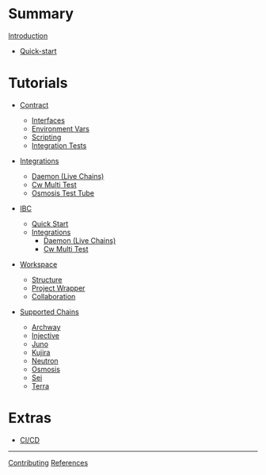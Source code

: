 # Summary

[Introduction](intro.md)

- [Quick-start](./quick_start.md)

# Tutorials

- [Contract](./single_contract/index.md)
  - [Interfaces](./single_contract/interfaces.md)
  - [Environment Vars](./single_contract/env-variable.md)
  - [Scripting](./single_contract/scripting.md)
  - [Integration Tests](./single_contract/integration-tests.md)

- [Integrations](./integrations/index.md)
  - [Daemon (Live Chains)](./integrations/daemon.md)
  - [Cw Multi Test](./integrations/cw-multi-test.md)
  - [Osmosis Test Tube](./integrations/osmosis-test-tube.md)

- [IBC](./interchain/index.md)
  - [Quick Start](./interchain/quick-start.md)
  - [Integrations](./interchain/integrations/index.md)
    - [Daemon (Live Chains)](./interchain/integrations/daemon.md)
    - [Cw Multi Test](./interchain/integrations/mock.md)

- [Workspace](./workspace/index.md)
  - [Structure]()
  - [Project Wrapper]()
  - [Collaboration]()

- [Supported Chains](./chains/index.md)
  - [Archway](./chains/archway.md)
  - [Injective](./chains/injective.md)
  - [Juno](./chains/juno.md)
  - [Kujira](./chains/kujira.md)
  - [Neutron](./chains/neutron.md)
  - [Osmosis](./chains/osmosis.md)
  - [Sei](./chains/sei.md)
  - [Terra](./chains/terra.md)

# Extras

- [CI/CD](./ci-cd.md)

---

[Contributing](./contributing.md)
[References](references.md)
